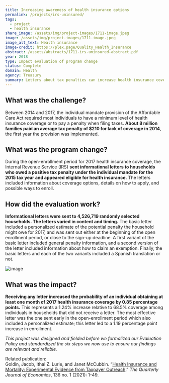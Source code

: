 ```yaml
---
title: Increasing awareness of health insurance options
permalink: /projects/irs-uninsured/
tags: 
  - project  
  - health insurance
share_image: /assets/img/project-images/1711-image.jpeg
image: /assets/img/project-images/1711-image.jpeg
image_alt_text: Health insurance
image-credit: https://plex.page/Quality_Health_Insurance
abstract: /assets/abstracts/1711-irs-uninsured-abstract.pdf
year: 2018
type: Impact evaluation of program change
status: Complete
domain: Health
agency: Treasury
summary: Letters about tax penalties can increase health insurance coverage
---
```

## What was the challenge?

Between 2014 and 2017, the individual mandate provision of the Affordable Care Act required most individuals to have a minimum level of health insurance coverage or to pay a penalty when filing taxes. **About 8 million families paid an average tax penalty of $210 for lack of coverage in 2014**, the first year the provision was implemented. 

## What was the program change?

During the open-enrollment period for 2017 health insurance coverage, the Internal Revenue Service (IRS) **sent informational letters to households who owed a positive tax penalty under the individual mandate for the 2015 tax year and appeared eligible for health insurance.** The letters included information about coverage options, details on how to apply, and possible ways to enroll. 

## How did the evaluation work?

**Informational letters were sent to 4,526,719 randomly selected households. The letters varied in content and timing.** The basic letter included a personalized estimate of the potential penalty the household might owe for 2017, and was sent out either at the beginning of the open enrollment period, or close to the sign-up deadline. A first variant of the basic letter included general penalty information, and a second version of the letter included information about how to claim an exemption. Finally, the basic letters and each of the two variants included a Spanish translation or not.

![image]({{site.baseurl}}/assets/img/project-images/1711-graph.webp)

## What was the impact?

**Receiving any letter increased the probability of an individual obtaining at least one month of 2017 health insurance coverage by 0.85 percentage points.** This represents a 1.24% increase relative to 68.5% coverage among individuals in households that did not receive a letter. The most effective letter was the one sent early in the open-enrollment period which also included a personalized estimate; this letter led to a 1.19 percentage point increase in enrollment.

*This project was designed and fielded before we formalized our Evaluation Policy and standardized the six steps we now use to ensure our findings are relevant and reliable.*

Related publication:<br>
Goldin, Jacob, Ithai Z. Lurie, and Janet McCubbin. “<a href="https://academic.oup.com/qje/article/136/1/1/5911132">Health Insurance and Mortality: Experimental Evidence from Taxpayer Outreach</a>.” <i>The Quarterly Journal of Economics</i>, 136 no. 1 (2021): 1-49. 
